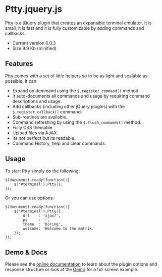 # Ptty.jquery.js

[Ptty](http://code.patxipierce.com/jquery-plugin/ptty/) is a jQuery plugin that creates an expansible terminal emulator. It is small, it is fast and it is fully customizable by adding commands and callbacks.

* Current version 0.0.3
* Size 9.9 Kb (minified)

## Features

Ptty comes with a set of little helpers so to be as light and scalable as possible, It can:

* Expand on demmand using the <code>$.register_command()</code> method.
* It auto-documents all commands and usage by requiring command descriptions and usage.
* Add callbacks (including other jQuery plugins) with the <code>$.register_callback()</code> command.
* Sub-routines are available.
* Command refreshing by using the <code>$.flush_commands()</code> method.
* Fully CSS themable.
* Upload files via AJAX.
* Its not perfect but its readable.
* Command History, help and clear commands.

## Usage

To start Ptty simply do the following:

    $(document).ready(function(){
        $('#terminal').Ptty();
    });

Or you can use [options](http://code.patxipierce.com/jquery-plugin/ptty/#options):
    
    $(document).ready(function(){
	    $('#terminal').Ptty({
	        url    : 'ajax/',
	        ps     : '',
	        theme  : 'boring',
	        welcome: 'Welcome to the matrix.'
	    });
	});
## Demo & Docs

Please see the [online documentation](http://code.patxipierce.com/jquery-plugin/ptty/) to learn about the plugin options and response structure or look at the [Demo](http://code.patxipierce.com/jquery-plugin/ptty/demo) for a full screen example.
